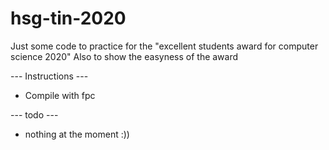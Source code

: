 # hsg-tin-2020
Just some code to practice for the "excellent students award for computer science 2020"
Also to show the easyness of the award

--- Instructions ---
- Compile with fpc

--- todo ---
- nothing at the moment :))
